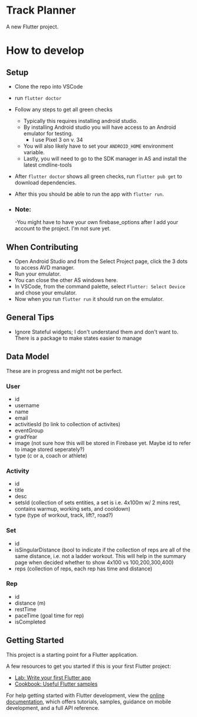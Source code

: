 # Track Planner

A new Flutter project.

# How to develop
## Setup
- Clone the repo into VSCode
- run `flutter doctor`
- Follow any steps to get all green checks
    - Typically this requires installing android studio.
    - By installing Android studio you will have access to an Android emulator for testing.
        - I use Pixel 3 on v. 34
    - You will also likely have to set your `ANDROID_HOME` environment variable.
    - Lastly, you will need to go to the SDK manager in AS and install the latest cmdline-tools
- After `flutter doctor` shows all green checks, run `flutter pub get` to download dependencies.
- After this you should be able to run the app with `flutter run`.

- ### Note:
    -You might have to have your own firebase_options after I add your account to the project. I'm not sure yet.

## When Contributing
- Open Android Studio and from the Select Project page, click the 3 dots to access AVD manager.
- Run your emulator.
- You can close the other AS windows here.
- In VSCode, from the command palette, select `Flutter: Select Device` and chose your emulator.
- Now when you run `flutter run` it should run on the emulator.

## General Tips
- Ignore Stateful widgets; I don't understand them and don't want to. There is a package to make states easier to manage

## Data Model
These are in progress and might not be perfect.

### User
- id
- username
- name
- email
- activitiesId (to link to collection of activites)
- eventGroup
- gradYear
- image (not sure how this will be stored in Firebase yet. Maybe id to refer to image stored seperately?)
- type (c or a, coach or athlete)

### Activity
- id
- title
- desc
- setsId (collection of sets entities, a set is i.e. 4x100m w/ 2 mins rest, contains warmup, working sets, and cooldown)
- type (type of workout, track, lift?, road?)

### Set
- id
- isSingularDistance (bool to indicate if the collection of reps are all of the same distance, i.e. not a ladder workout. This will help in the summary page when decided whether to show 4x100 vs 100,200,300,400)
- reps (collection of reps, each rep has time and distance)

### Rep
- id
- distance (m)
- restTime
- paceTime (goal time for rep)
- isCompleted


## Getting Started

This project is a starting point for a Flutter application.

A few resources to get you started if this is your first Flutter project:

- [Lab: Write your first Flutter app](https://docs.flutter.dev/get-started/codelab)
- [Cookbook: Useful Flutter samples](https://docs.flutter.dev/cookbook)

For help getting started with Flutter development, view the
[online documentation](https://docs.flutter.dev/), which offers tutorials,
samples, guidance on mobile development, and a full API reference.
